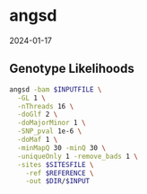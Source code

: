 angsd
================
2024-01-17

## Genotype Likelihoods

``` bash
angsd -bam $INPUTFILE \
  -GL 1 \
  -nThreads 16 \
  -doGlf 2 \
  -doMajorMinor 1 \
  -SNP_pval 1e-6 \
  -doMaf 1 \
  -minMapQ 30 -minQ 30 \
  -uniqueOnly 1 -remove_bads 1 \
  -sites $SITESFILE \
    -ref $REFERENCE \
    -out $DIR/$INPUT
```
